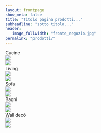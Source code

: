 ```yaml
---
layout: frontpage
show_meta: false
title: "Titolo pagina prodotti..."
subheadline: "sotto titolo..."
header:
   image_fullwidth: "fronte_negozio.jpg"
permalink: "prodotti/"
---
```

<div class="row collapse">
  <div class="small-10 medium-2 small-centered medium-uncentered medium-offset-1 columns">
    <div class="image-hover-wrapper">
      <span class="image-hover-wrapper-banner">Cucine</span>
        <a href="{{ site.url }}{{ site.baseurl }}/prodotti/cucine/">
          <div class="hide-for-small-only">
            <img src="{{ site.urlimg }}cucine_3x5.jpg">
          </div>
          <div class="show-for-small-only">
            <img src="{{ site.urlimg }}cucine_16x9.jpg">
          </div>
          <span class="image-hover-wrapper-reveal"/>
        </a>
    </div>
  </div>

  <div class="small-10 medium-2 small-centered medium-uncentered columns">
    <div class="image-hover-wrapper">
      <span class="image-hover-wrapper-banner">Living</span>
        <a href="{{ site.url }}{{ site.baseurl }}/prodotti/living">
          <div class="hide-for-small-only">
            <img src="{{ site.urlimg }}living_3x5.jpg">
          </div>
          <div class="show-for-small-only">
            <img src="{{ site.urlimg }}living_16x9.jpg">
          </div>
          <span class="image-hover-wrapper-reveal"/>
        </a>
    </div>
  </div>

  <div class="small-10 medium-2 small-centered medium-uncentered columns">
    <div class="image-hover-wrapper">
      <span class="image-hover-wrapper-banner">Sofa</span>
        <a href="{{ site.url }}{{ site.baseurl }}/prodotti/sofa" >
          <div class="hide-for-small-only">
            <img src="{{ site.urlimg }}sofa_3x5.jpg">
          </div>
          <div class="show-for-small-only">
            <img src="{{ site.urlimg }}sofa_16x9.jpg">
          </div>
          <span class="image-hover-wrapper-reveal"/>
        </a>
    </div>
  </div>

  <div class="small-10 medium-2 small-centered medium-uncentered columns">
    <div class="image-hover-wrapper">
      <span class="image-hover-wrapper-banner">Bagni</span>
        <a href="{{ site.url }}{{ site.baseurl }}/prodotti/bagni" >
          <div class="hide-for-small-only">
            <img src="{{ site.urlimg }}bagni_3x5.jpg">
          </div>
          <div class="show-for-small-only">
            <img src="{{ site.urlimg }}bagni_16x9.jpg">
          </div>
          <span class="image-hover-wrapper-reveal"/>
        </a>
    </div>
  </div>

  <div class="small-10 medium-2 small-centered medium-uncentered medium-end columns">
    <div class="image-hover-wrapper">
      <span class="image-hover-wrapper-banner">Wall decò</span>
        <a href="{{ site.url }}{{ site.baseurl }}/prodotti/walldeco" >
          <div class="hide-for-small-only">
            <img src="{{ site.urlimg }}walldeco_3x5.jpg">
          </div>
          <div class="show-for-small-only">
            <img src="{{ site.urlimg }}walldeco_16x9.jpg">
          </div>
          <span class="image-hover-wrapper-reveal"/>
        </a>
    </div>
  </div>
</div>